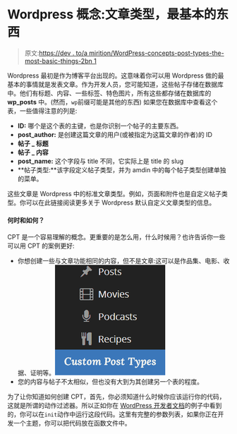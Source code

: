 # Wordpress 概念:文章类型，最基本的东西

> 原文:[https://dev . to/a mirition/WordPress-concepts-post-types-the-most-basic-things-2bn 1](https://dev.to/amirition/wordpress-concepts-post-types-the-most-basic-things-2bn1)

Wordpress 最初是作为博客平台出现的。这意味着你可以用 Wordpress 做的最基本的事情就是发表文章。作为开发人员，您可能知道，这些帖子存储在数据库中。他们有标题、内容、一些标签、特色图片，所有这些都存储在数据库的 **wp_posts** 中。(然而，`wp`前缀可能是其他的东西)
如果您在数据库中查看这个表，一些值得注意的列是:

*   **ID:** 哪个是这个表的主键，也是你识别一个帖子的主要东西。
*   **post_author:** 是创建这篇文章的用户(或被指定为这篇文章的作者)的 ID
*   **帖子 _ 标题**
*   **帖子 _ 内容**
*   **post_name:** 这个字段与 title 不同，它实际上是 title 的 slug
*   **帖子类型:**该字段定义帖子类型，并为 amdin 中的每个帖子类型创建单独的菜单。

这些文章是 Wordpress 中的标准文章类型。例如，页面和附件也是自定义帖子类型。你可以在此链接阅读更多关于 Wordpress 默认自定义文章类型的信息。

#### 何时和如何？

CPT 是一个容易理解的概念。更重要的是怎么用，什么时候用？也许告诉你一些可以用 CPT 的案例更好:

*   你想创建一些与文章功能相同的内容，但不是文章:这可以是作品集、电影、收据、证明等。![](img/2ccd7ebd23305f23a304a412d44952a7.png)
*   您的内容与帖子不太相似，但也没有大到为其创建另一个表的程度。

为了让你知道如何创建 CPT，首先，你必须知道什么时候你应该运行你的代码，这就是所谓的动作过滤器。所以正如你在 [WordPress 开发者文档](https://developer.wordpress.org/reference/functions/register_post_type/)的例子中看到的，你可以在`init`动作中运行这段代码。这里有完整的参数列表，如果你正在开发一个主题，你可以把代码放在函数文件中。